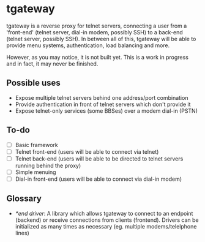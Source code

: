 # tgateway
tgateway is a reverse proxy for telnet servers, connecting a user from a 'front-end' (telnet server, dial-in modem, possibly SSH) to a back-end (telnet server, possibly SSH). In between all of this, tgateway will be able to provide menu systems, authentication, load balancing and more.

However, as you may notice, it is not built yet. This is a work in progress and in fact, it may never be finished.

## Possible uses

- Expose multiple telnet servers behind one address/port combination
- Provide authentication in front of telnet servers which don't provide it
- Expose telnet-only services (some BBSes) over a modem dial-in (PSTN)

## To-do

- [ ] Basic framework
- [ ] Telnet front-end (users will be able to connect via telnet)
- [ ] Telnet back-end (users will be able to be directed to telnet servers running behind the proxy)
- [ ] Simple menuing
- [ ] Dial-in front-end (users will be able to connect via dial-in modem)

## Glossary

- *\*end driver*: A library which allows tgateway to connect to an endpoint (backend) or receive connections from clients (frontend). Drivers can be initialized as many times as necessary (eg. multiple modems/telelphone lines)
